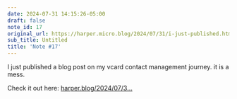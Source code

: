 ```yaml
---
date: 2024-07-31 14:15:26-05:00
draft: false
note_id: 17
original_url: https://harper.micro.blog/2024/07/31/i-just-published.html
sub_title: Untitled
title: 'Note #17'
---
```


I just published a blog post on my vcard contact management journey. it is a mess.

Check it out here: [harper.blog/2024/07/3…](https://harper.blog/2024/07/31/contact-management-in-2024-stupid-vcard-tricks-for-hackers/)